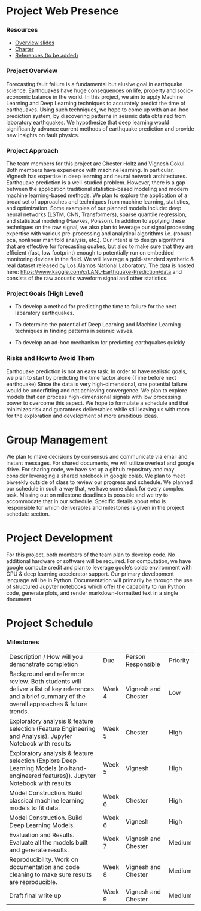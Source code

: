 # **Project Web Presence**

### Resources

 - [Overview slides](https://docs.google.com/presentation/d/1tv60UObizPEKdWP9OjLOKzo52JgmWDXXSgYuL64NLa4/edit?usp=sharing)
 - [Charter](https://docs.google.com/document/d/1lHkeGgkDBmYDifEetMcQI2ozJoaGlYd-FzCRXfv1fds/edit?usp=sharing)
 - [References (to be added)]()

### Project Overview

  Forecasting fault failure is a fundamental but elusive goal in earthquake science. Earthquakes have huge consequences on life, property and socio-economic balance in the world. In this project, we aim to apply Machine Learning and Deep Learning techniques to accurately predict the time of earthquakes. Using such techniques, we hope to come up with an ad-hoc prediction system, by discovering patterns in seismic data obtained from laboratory earthquakes. We hypothesize that deep learning would significantly advance current methods of earthquake prediction and provide new insights on fault physics.

### Project Approach

The team members for this project are Chester Holtz and Vignesh Gokul. Both members have experience with machine learning. In particular, Vignesh has expertise in deep learning and neural network architectures. Earthquake prediction is a well-studied problem. However, there is a gap between the application traditional statistics-based modeling and modern machine learning-based methods. We plan to explore the application of a broad set of approaches and techniques from machine learning, statistics, and optimization. Some examples of our planned models include: deep neural networks (LSTM, CNN, Transformers), sparse quantile regression, and statistical modeling (Hawkes, Poisson). In addition to applying these techniques on the raw signal, we also plan to leverage our signal processing expertise with various pre-processing and analytical algorithms i.e. (robust pca, nonlinear manifold analysis, etc.). Our intent is to design algorithms that are effective for forecasting quakes, but also to make sure that they are efficient (fast, low footprint) enough to potentially run on embedded monitoring devices in the field. We will leverage a gold-standard synthetic & real dataset released by Los Alamos National Laboratory. The data is hosted here: https://www.kaggle.com/c/LANL-Earthquake-Prediction/data and consists of the raw acoustic waveform signal and other statistics.

### Project Goals (High Level)

* To develop a method for predicting the time to failure for the next labaratory earthquakes.

* To determine the potential of Deep Learning and Machine Learning techniques in finding patterns in seismic waves.

* To develop an ad-hoc mechanism for predicting earthquakes quickly


### Risks and How to Avoid Them

Earthquake prediction is not an easy task. In order to have realistic goals, we plan to start by predicting the time factor alone (Time before next earthquake) Since the data is very high-dimensional, one potential failure would be underfitting and not achieving convergence. We plan to explore models that can process high-dimensional signals with low processing power to overcome this aspect. We hope to formulate a schedule and that minimizes risk and guarantees deliverables while still leaving us with room for the exploration and development of more ambitious ideas.

# Group Management

We plan to make decisions by consensus and communicate via email and instant messages. For shared documents, we will utilize overleaf and google drive. For sharing code, we have set up a github repository and may consider leveraging a shared notebook in google colab. We plan to meet biweekly outside of class to review our progress and schedule. We planned our schedule in such a way that, we have some slack for every complex task. Missing out on milestone deadlines is possible and we try to accommodate that in our schedule. Specific details about who is responsible for which deliverables and milestones is given in the project schedule section.

# Project Development

For this project, both members of the team plan to develop code. No additional hardware or software will be required. For computation, we have google compute credit and plan to leverage goole’s colab environment with GPU & deep learning accelerator support. Our primary development language will be in Python. Documentation will primarily be through the use of structured Jupyter notebooks which offer the capability to run Python code, generate plots, and render markdown-formatted text in a single document.

# Project Schedule

### Milestones

<table>
  <tr>
    <td>Description / How will you demonstrate completion</td>
    <td>Due</td>
    <td>Person Responsible</td>
    <td>Priority</td>
  </tr>
  <tr>
    <td>Background and reference review. Both students will deliver a list of key references and a brief summary of the overall approaches & future trends.</td>
    <td>Week 4</td>
    <td>Vignesh and Chester</td>
    <td>Low</td>
  </tr>
  <tr>
    <td>Exploratory analysis & feature selection (Feature Engineering and Analysis). Jupyter Notebook with results </td>
    <td>Week 5</td>
    <td>Chester</td>
    <td>High</td>
  </tr>
  <tr>
    <td>Exploratory analysis & feature selection (Explore Deep Learning Models (no hand-engineered features)). Jupyter Notebook with results </td>
    <td>Week 5</td>
    <td>Vignesh</td>
    <td>High</td>
  </tr>

  <tr>
    <td>Model Construction. Build classical machine learning models to fit data.  </td>
    <td>Week 6</td>
    <td>Chester</td>
    <td>High</td>
  </tr>
  <tr>
    <td>Model Construction. Build Deep Learning Models.  </td>
    <td>Week 6</td>
    <td>Vignesh</td>
    <td>High</td>
  </tr>

  <tr>
    <td>Evaluation and Results. Evaluate all the models built and generate results. </td>
    <td>Week 7</td>
    <td>Vignesh and Chester</td>
    <td>Medium</td>
  </tr>

  <tr>
    <td>Reproducibility. Work on documentation and code cleaning to make sure results are reproducible.</td>
    <td>Week 8</td>
    <td>Vignesh and Chester</td>
    <td>Medium</td>
  </tr>

  <tr>
    <td>Draft final write up </td>
    <td>Week 9</td>
    <td>Vignesh and Chester</td>
    <td>Medium</td>
  </tr>

</table>

  





